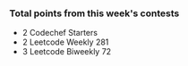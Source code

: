 ### Total points from this week's contests
* 2 Codechef Starters
* 2 Leetcode Weekly 281
* 3 Leetcode Biweekly 72
